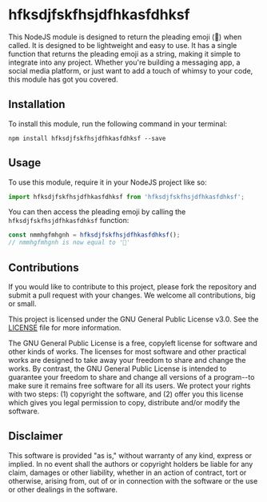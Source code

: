 # hfksdjfskfhsjdfhkasfdhksf

This NodeJS module is designed to return the pleading emoji (🥺) when called. It is designed to be lightweight and easy to use. It has a single function that returns the pleading emoji as a string, making it simple to integrate into any project. Whether you're building a messaging app, a social media platform, or just want to add a touch of whimsy to your code, this module has got you covered.

## Installation

To install this module, run the following command in your terminal:

```shell
npm install hfksdjfskfhsjdfhkasfdhksf --save
```

## Usage

To use this module, require it in your NodeJS project like so:

```js
import hfksdjfskfhsjdfhkasfdhksf from 'hfksdjfskfhsjdfhkasfdhksf';
```

You can then access the pleading emoji by calling the `hfksdjfskfhsjdfhkasfdhksf` function:

```js
const nmmhgfmhgnh = hfksdjfskfhsjdfhkasfdhksf();
// nmmhgfmhgnh is now equal to '🥺'
```

## Contributions

If you would like to contribute to this project, please fork the repository and submit a pull request with your changes. We welcome all contributions, big or small.

This project is licensed under the GNU General Public License v3.0. See the [LICENSE](LICENSE) file for more information.

The GNU General Public License is a free, copyleft license for software and other kinds of works. The licenses for most software and other practical works are designed to take away your freedom to share and change the works. By contrast, the GNU General Public License is intended to guarantee your freedom to share and change all versions of a program--to make sure it remains free software for all its users. We protect your rights with two steps: (1) copyright the software, and (2) offer you this license which gives you legal permission to copy, distribute and/or modify the software.

## Disclaimer

This software is provided "as is," without warranty of any kind, express or implied. In no event shall the authors or copyright holders be liable for any claim, damages or other liability, whether in an action of contract, tort or otherwise, arising from, out of or in connection with the software or the use or other dealings in the software.